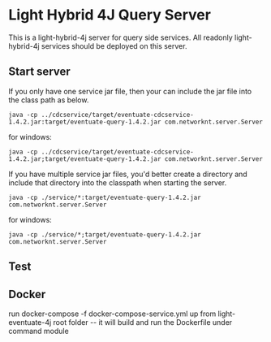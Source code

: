 # Light Hybrid 4J Query Server

This is a light-hybrid-4j server for query side services. All readonly light-hybrid-4j
services should be deployed on this server.

## Start server

If you only have one service jar file, then your can include the jar file into the
class path as below.

```
java -cp ../cdcservice/target/eventuate-cdcservice-1.4.2.jar:target/eventuate-query-1.4.2.jar com.networknt.server.Server
```

for windows:

```
java -cp ../cdcservice/target/eventuate-cdcservice-1.4.2.jar;target/eventuate-query-1.4.2.jar com.networknt.server.Server
```

If you have multiple service jar files, you'd better create a directory and include
that directory into the classpath when starting the server.

```
java -cp ./service/*:target/eventuate-query-1.4.2.jar com.networknt.server.Server
```

for windows:

```
java -cp ./service/*;target/eventuate-query-1.4.2.jar com.networknt.server.Server
```
## Test


## Docker
run docker-compose -f docker-compose-service.yml up from light-eventuate-4j root folder
  -- it will build and run the Dockerfile under command module